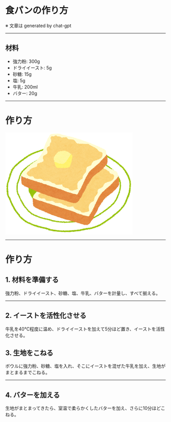# 食パンの作り方

※ 文章は generated by chat-gpt


---

## 材料
- 強力粉: 300g
- ドライイースト: 5g
- 砂糖: 15g
- 塩: 5g
- 牛乳: 200ml
- バター: 20g


---

# 作り方

![food_toast.png](./food_toast.png)



---

# 作り方
## 1. 材料を準備する

強力粉、ドライイースト、砂糖、塩、牛乳、バターを計量し、すべて揃える。

---

## 2. イーストを活性化させる

牛乳を40℃程度に温め、ドライイーストを加えて5分ほど置き、イーストを活性化させる。

## 3. 生地をこねる

ボウルに強力粉、砂糖、塩を入れ、そこにイーストを混ぜた牛乳を加え、生地がまとまるまでこねる。

---

## 4. バターを加える

生地がまとまってきたら、室温で柔らかくしたバターを加え、さらに10分ほどこねる。

